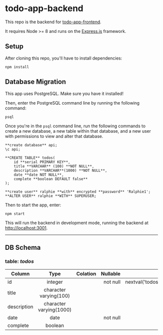 # todo-app-backend
This repo is the backend for [todo-app-frontend](https://github.com/daviadenisco/todo-app-frontend/blob/master/README.md).

It requires Node >= 8 and runs on the [Express.js](https://expressjs.com/) framework.

## Setup
After cloning this repo, you'll have to install dependencies:

```
npm install
```

## Database Migration
This app uses PostgreSQL. Make sure you have it installed!

Then, enter the PostgreSQL command line by running the following command:
```
psql
```
Once you're in the `psql` command line, run the following commands to create a new database, a new table within that database, and a new user with permissions to view and alter that database.
```
**create database** api;
\c api;

**CREATE TABLE** todos(
    id **serial PRIMARY KEY**,
    title **VARCHAR** (100) **NOT NULL**,
    description **VARCHAR**(1000) **NOT NULL**,
    date **date NOT NULL**,
    complete **boolean DEFAULT false**
);

**create user** ralphie **with** encrypted **password** 'Ralphie1';
**ALTER USER** ralphie **WITH** SUPERUSER;
```

Then to start the app, enter:

```
npm start
```

This will run the backend in development mode, running the backend at <http://localhost:3001>.

---

## DB Schema
### table: *todos*

| Column        | Type                    | Colation  | Nullable  | Default                           |
| ------------- |:-----------------------:| ---------:| ---------:| ----------------------------------:
| id            | integer                 |           | not null  | nextval('todos_id_seq'::regclass) |
| title         | character varying(100)  |           |           |                                   |
| description   | character varying(1000) |           |           |                                   |
| date          | date                    |           | not null  | CURRENT_DATE                      |
| complete      | boolean                 |           |           | false                             |
